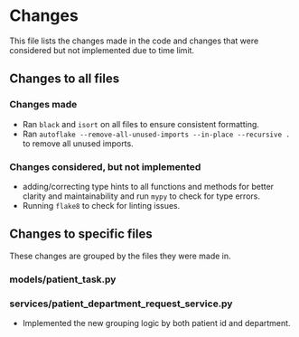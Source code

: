 # Changes

This file lists the changes made in the code and changes that were considered but not implemented due to time limit.

## Changes to all files
### Changes made

- Ran `black` and `isort` on all files to ensure consistent formatting.
- Ran `autoflake --remove-all-unused-imports --in-place --recursive .` to remove all unused imports.

### Changes considered, but not implemented

- adding/correcting type hints to all functions and methods for better clarity and maintainability and run `mypy` 
to check for type errors.
- Running `flake8` to check for linting issues.

## Changes to specific files
These changes are grouped by the files they were made in.


### models/patient_task.py


### services/patient_department_request_service.py
- Implemented the new grouping logic by both patient id and department.


